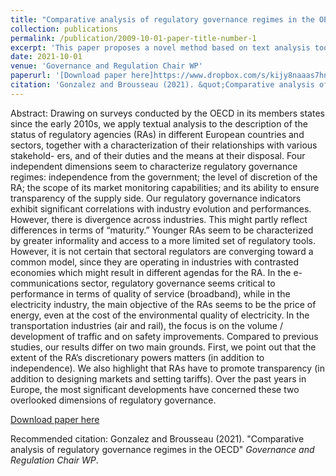 ```yaml
---
title: "Comparative analysis of regulatory governance regimes in the OECD (with Eric Brousseau)"
collection: publications
permalink: /publication/2009-10-01-paper-title-number-1
excerpt: 'This paper proposes a novel method based on text analysis tools to summarise and measure the implementation of the Independent Regulatory Agency model. Based on the novel measures, the papers evaluates the extent to which a set of 24 OECD countries have implemented the model between 2013 and 2018. The implications for this changes are evaluated.'
date: 2021-10-01
venue: 'Governance and Regulation Chair WP'
paperurl: '[Download paper here]https://www.dropbox.com/s/kijy8naaas7hncv/Gonzalez_Brousseau_2023.pdf?dl=0'
citation: 'Gonzalez and Brousseau (2021). &quot;Comparative analysis of regulatory governance regimes in the OECD.&quot; <i>Governance and Regulation Chair WP</i>.'
---
```

Abstract: Drawing on surveys conducted by the OECD in its members states since the early 2010s, we apply textual analysis to the description of the status of regulatory agencies (RAs) in different European countries and sectors, together with a characterization of their relationships with various stakehold- ers, and of their duties and the means at their disposal. Four independent dimensions seem to characterize regulatory governance regimes: independence from the government; the level of discretion of the RA; the scope of its market monitoring capabilities; and its ability to ensure transparency of the supply side. Our regulatory governance indicators exhibit significant correlations with industry evolution and performances. However, there is divergence across industries. This might partly reflect differences in terms of “maturity.” Younger RAs seem to be characterized by greater informality and access to a more limited set of regulatory tools. However, it is not certain that sectoral regulators are converging toward a common model, since they are operating in industries with contrasted economies which might result in different agendas for the RA. In the e-communications sector, regulatory governance seems critical to performance in terms of quality of service (broadband), while in the electricity industry, the main objective of the RAs seems to be the price of energy, even at the cost of the environmental quality of electricity. In the transportation industries (air and rail), the focus is on the volume / development of traffic and on safety improvements. Compared to previous studies, our results differ on two main grounds. First, we point out that the extent of the RA’s discretionary powers matters (in addition to independence). We also highlight that RAs have to promote transparency (in addition to designing markets and setting tariffs). Over the past years in Europe, the most significant developments have concerned these two overlooked dimensions of regulatory governance.


[Download paper here](https://www.dropbox.com/s/kijy8naaas7hncv/Gonzalez_Brousseau_2023.pdf?dl=0)

Recommended citation: Gonzalez and Brousseau (2021). "Comparative analysis of regulatory governance regimes in the OECD" <i>Governance and Regulation Chair WP</i>.
